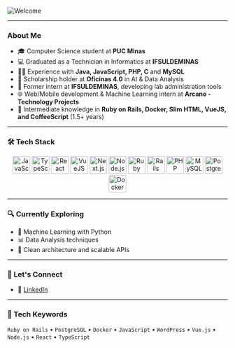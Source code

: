 ![Welcome](https://readme-typing-svg.demolab.com?font=Fira+Code&size=24&pause=10&color=fff&center=true&vCenter=true&width=600&lines=I'm+Laura+Palagano+Web+Developer+%F0%9F%92%BB)

---
###  About Me

- 🎓 Computer Science student at **PUC Minas**  
- 💻 Graduated as a Technician in Informatics at **IFSULDEMINAS**  
- 👩‍💻 Experience with **Java, JavaScript, PHP, C** and **MySQL**  
- 🧠 Scholarship holder at **Oficinas 4.0** in AI & Data Analysis  
- 🧪 Former intern at **IFSULDEMINAS**, developing lab administration tools  
- 🌐 Web/Mobile development & Machine Learning intern at **Arcano - Technology Projects**  
- 🚀 Intermediate knowledge in **Ruby on Rails, Docker, Slim HTML, VueJS, and CoffeeScript** (1.5+ years)

---

### 🛠️ Tech Stack

<div align="center">
  <img src="https://cdn.jsdelivr.net/gh/devicons/devicon/icons/javascript/javascript-original.svg" height="40" alt="JavaScript" />
  <img src="https://cdn.jsdelivr.net/gh/devicons/devicon/icons/typescript/typescript-original.svg" height="40" alt="TypeScript" />
  <img src="https://cdn.jsdelivr.net/gh/devicons/devicon/icons/react/react-original.svg" height="40" alt="React" />
  <img src="https://cdn.jsdelivr.net/gh/devicons/devicon/icons/vuejs/vuejs-original.svg" height="40" alt="VueJS" />
  <img src="https://cdn.jsdelivr.net/gh/devicons/devicon/icons/nextjs/nextjs-original.svg" height="40" alt="Next.js" />
  <img src="https://cdn.jsdelivr.net/gh/devicons/devicon/icons/nodejs/nodejs-original.svg" height="40" alt="Node.js" />
  <img src="https://cdn.jsdelivr.net/gh/devicons/devicon/icons/ruby/ruby-original.svg" height="40" alt="Ruby" />
  <img src="https://cdn.jsdelivr.net/gh/devicons/devicon/icons/rails/rails-original-wordmark.svg" height="40" alt="Rails" />
  <img src="https://cdn.jsdelivr.net/gh/devicons/devicon/icons/php/php-original.svg" height="40" alt="PHP" />
  <img src="https://cdn.jsdelivr.net/gh/devicons/devicon/icons/mysql/mysql-original.svg" height="40" alt="MySQL" />
  <img src="https://cdn.jsdelivr.net/gh/devicons/devicon/icons/postgresql/postgresql-original.svg" height="40" alt="PostgreSQL" />
  <img src="https://cdn.jsdelivr.net/gh/devicons/devicon/icons/docker/docker-original.svg" height="40" alt="Docker" />
</div>

---

### 🔍 Currently Exploring

- 🤖 Machine Learning with Python  
- 📊 Data Analysis techniques  
- 🧩 Clean architecture and scalable APIs  

---

### 🔗 Let's Connect

- 💼 [LinkedIn](https://www.linkedin.com/in/laura-palagano)  

---

### 💬 Tech Keywords

`Ruby on Rails` • `PostgreSQL` • `Docker` • `JavaScript` • `WordPress` • `Vue.js` • `Node.js` • `React` • `TypeScript`
